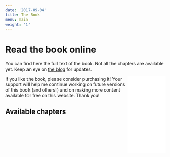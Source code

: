 ```yaml
---
date: '2017-09-04'
title: The Book
menu: main
weight: '1'
---
```


# Read the book online

You can find here the full text of the book. Not all the chapters are
available yet. Keep an eye on [the blog](/post) for updates.

<div class="db ba bg-lightest-blue pa2 pb2 mb3 w-100 fl">
<iframe style="width:120px;height:240px;float:right;overflow:auto;" marginwidth="0" marginheight="0" scrolling="no" frameborder="0" src="//ws-na.amazon-adsystem.com/widgets/q?ServiceVersion=20070822&OneJS=1&Operation=GetAdHtml&MarketPlace=US&source=ac&ref=qf_sp_asin_til&ad_type=product_link&tracking_id=zzamboni-20&marketplace=amazon&region=US&placement=B07562BSWG&asins=B07562BSWG&linkId=8d7eb3010d7a790fe0dd80c1f44fbea0&show_border=true&link_opens_in_new_window=true&price_color=333333&title_color=0066c0&bg_color=ffffff">
</iframe>
If you like the book, please consider purchasing it! Your
support will help me continue working on future versions of this book
(and others!) and on making more content available for free on this
website. Thank you!
</div>

## Available chapters
